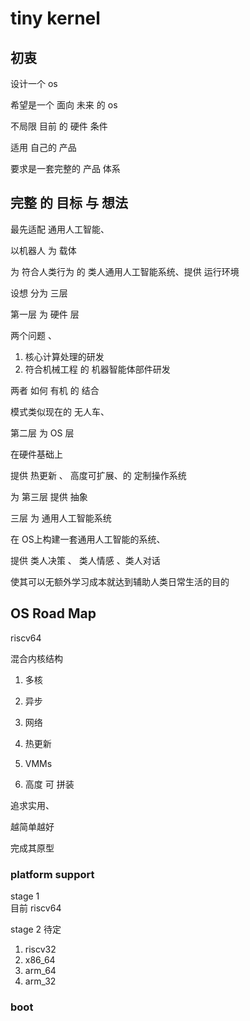# tiny kernel


## 初衷

设计一个  os 

希望是一个 面向 未来 的 os

不局限 目前 的 硬件 条件 

适用 自己的 产品

要求是一套完整的 产品 体系


## 完整 的 目标 与 想法

最先适配 通用人工智能、

以机器人 为 载体

为 符合人类行为 的 类人通用人工智能系统、提供 运行环境


设想 分为 三层

第一层 为 硬件 层

两个问题 、 
1. 核心计算处理的研发
2. 符合机械工程 的 机器智能体部件研发

两者 如何 有机 的 结合

模式类似现在的 无人车、


第二层 为 OS 层 

在硬件基础上

提供 热更新 、 高度可扩展、的 定制操作系统 

为 第三层 提供 抽象


三层 为 通用人工智能系统

在 OS上构建一套通用人工智能的系统、

提供 类人决策 、 类人情感 、类人对话

使其可以无额外学习成本就达到辅助人类日常生活的目的








## OS Road Map

riscv64 

混合内核结构

1. 多核

2. 异步

3. 网络

4. 热更新

5. VMMs

6. 高度 可 拼装

追求实用、

越简单越好

完成其原型


###  platform support

stage 1  
目前 riscv64

stage 2 待定
1. riscv32
2. x86_64
3. arm_64
4. arm_32

### boot
